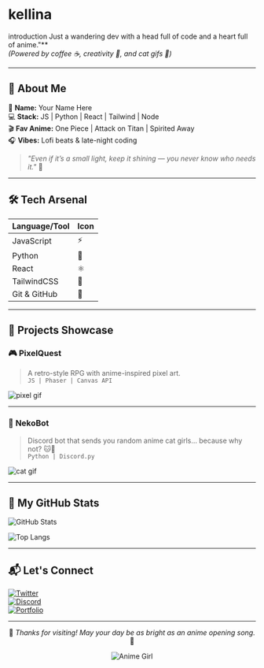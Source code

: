 # kellina
 introduction
Just a wandering dev with a head full of code and a heart full of anime."**  
*(Powered by coffee ☕, creativity 🎨, and cat gifs 🐾)*  

---

## 🌟 About Me  

🎀 **Name:** Your Name Here  
💻 **Stack:** JS | Python | React | Tailwind | Node  
🎬 **Fav Anime:** One Piece | Attack on Titan | Spirited Away  
🎧 **Vibes:** Lofi beats & late-night coding  

> *"Even if it’s a small light, keep it shining — you never know who needs it."* 💫  

---

## 🛠️ Tech Arsenal  

| Language/Tool | Icon |
|---------------|------|
| JavaScript    | ⚡   |
| Python        | 🐍   |
| React         | ⚛️   |
| TailwindCSS   | 🎨   |
| Git & GitHub  | 🐙   |

---

## 🌸 Projects Showcase

### 🎮 **PixelQuest**
> A retro-style RPG with anime-inspired pixel art.  
`JS | Phaser | Canvas API`

![pixel gif](https://media.giphy.com/media/l0MYt5jPR6QX5pnqM/giphy.gif)

---

### 🐾 **NekoBot**
> Discord bot that sends you random anime cat girls… because why not? 🐱💖  
`Python | Discord.py`

![cat gif](https://media.giphy.com/media/JIX9t2j0ZTN9S/giphy.gif)

---

## 🎯 My GitHub Stats

![GitHub Stats](https://github-readme-stats.vercel.app/api?username=YourUserName&show_icons=true&theme=synthwave)

![Top Langs](https://github-readme-stats.vercel.app/api/top-langs/?username=YourUserName&layout=compact&theme=synthwave)

---

## 📬 Let's Connect  

[![Twitter](https://img.shields.io/badge/Twitter-@yourhandle-1DA1F2?style=for-the-badge&logo=twitter&logoColor=white)](https://twitter.com/)  
[![Discord](https://img.shields.io/badge/Discord-YourTag-5865F2?style=for-the-badge&logo=discord&logoColor=white)](https://discord.com/)  
[![Portfolio](https://img.shields.io/badge/Portfolio-Visit%20Me-ff69b4?style=for-the-badge&logo=about-dot-me&logoColor=white)](#)  

---

<div align="center">
  
🌸 *Thanks for visiting! May your day be as bright as an anime opening song.* 🌸  

![Anime Girl](https://media.giphy.com/media/3o6Zt481isNVuQI1l6/giphy.gif)

</div>

